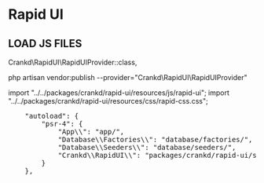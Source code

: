# Rapid UI

## LOAD JS FILES

Crankd\RapidUI\RapidUIProvider::class,

php artisan vendor:publish --provider="Crankd\RapidUI\RapidUIProvider"

import "../../packages/crankd/rapid-ui/resources/js/rapid-ui";
import "../../packages/crankd/rapid-ui/resources/css/rapid-css.css";

<pre>
    "autoload": {
        "psr-4": {
            "App\\": "app/",
            "Database\\Factories\\": "database/factories/",
            "Database\\Seeders\\": "database/seeders/",
            "Crankd\\RapidUI\\": "packages/crankd/rapid-ui/src"
        }
    },
    </pre>
